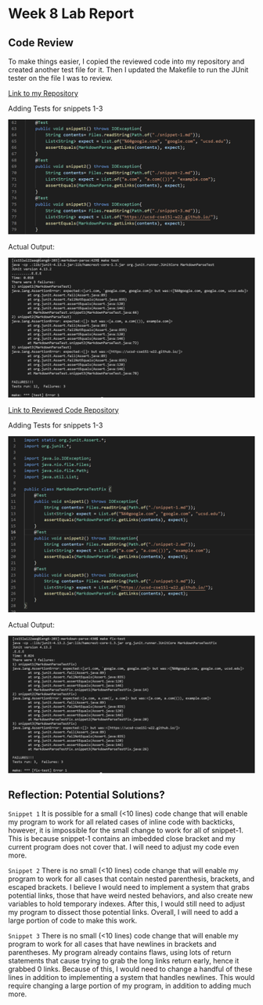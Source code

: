 # Week 8 Lab Report 
## Code Review

To make things easier, I copied the reviewed code into my repository and created another test file for it. Then I updated the Makefile to run the JUnit tester on the file I was to review. 

[Link to my Repository](https://github.com/williamheng89/markdown-parse)

Adding Tests for snippets 1-3

![Image](screenshots_LR4/myTester.png)

Actual Output:

 ![Image](screenshots_LR4/myFailedTests.png)

[Link to Reviewed Code Repository](https://github.com/leo3friedman/markdown-parse)

Adding Tests for snippets 1-3

![Image](screenshots_LR4/fixTester.png)

Actual Output:

![Image](screenshots_LR4/fixFailedTests.png)

## Reflection: Potential Solutions?

`Snippet 1`
It is possible for a small (<10 lines) code change that will enable my program to work for all related cases of inline code with backticks, however, it is impossible for the small change to work for all of snippet-1. This is because snippet-1 contains an imbedded close bracket and my current program does not cover that. I will need to adjust my code even more.

`Snippet 2`
There is no small (<10 lines) code change that will enable my program to work for all cases that contain nested parenthesis, brackets, and escaped brackets. I believe I would need to implement a system that grabs potential links, those that have weird nested behaviors, and also create new variables to hold temporary indexes. After this, I would still need to adjust my program to dissect those potential links. Overall, I will need to add a large portion of code to make this work. 

`Snippet 3`
There is no small (<10 lines) code change that will enable my program to work for all cases that have newlines in brackets and parentheses. My program already contains flaws, using lots of return statements that cause trying to grab the long links return early, hence it grabbed 0 links. Because of this, I would need to change a handful of these lines in addition to implementing a system that handles newlines. This would require changing a large portion of my program, in addition to adding much more. 
